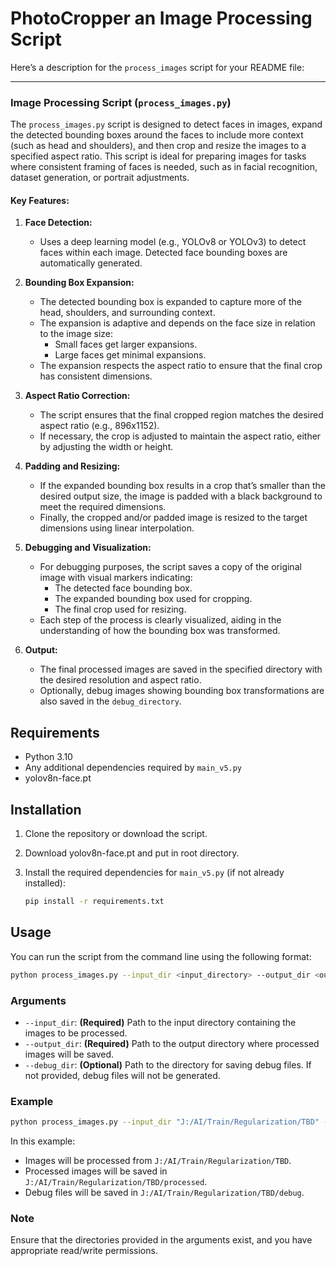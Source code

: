 # PhotoCropper an Image Processing Script

Here’s a description for the `process_images` script for your README file:

---

### Image Processing Script (`process_images.py`)

The `process_images.py` script is designed to detect faces in images, expand the detected bounding boxes around the
faces to include more context (such as head and shoulders), and then crop and resize the images to a specified aspect
ratio. This script is ideal for preparing images for tasks where consistent framing of faces is needed, such as in
facial recognition, dataset generation, or portrait adjustments.

#### Key Features:

1. **Face Detection:**
    - Uses a deep learning model (e.g., YOLOv8 or YOLOv3) to detect faces within each image. Detected face bounding
      boxes are automatically generated.

2. **Bounding Box Expansion:**
    - The detected bounding box is expanded to capture more of the head, shoulders, and surrounding context.
    - The expansion is adaptive and depends on the face size in relation to the image size:
        - Small faces get larger expansions.
        - Large faces get minimal expansions.
    - The expansion respects the aspect ratio to ensure that the final crop has consistent dimensions.

3. **Aspect Ratio Correction:**
    - The script ensures that the final cropped region matches the desired aspect ratio (e.g., 896x1152).
    - If necessary, the crop is adjusted to maintain the aspect ratio, either by adjusting the width or height.

4. **Padding and Resizing:**
    - If the expanded bounding box results in a crop that’s smaller than the desired output size, the image is padded
      with a black background to meet the required dimensions.
    - Finally, the cropped and/or padded image is resized to the target dimensions using linear interpolation.

5. **Debugging and Visualization:**
    - For debugging purposes, the script saves a copy of the original image with visual markers indicating:
        - The detected face bounding box.
        - The expanded bounding box used for cropping.
        - The final crop used for resizing.
    - Each step of the process is clearly visualized, aiding in the understanding of how the bounding box was
      transformed.

6. **Output:**
    - The final processed images are saved in the specified directory with the desired resolution and aspect ratio.
    - Optionally, debug images showing bounding box transformations are also saved in the `debug_directory`.

## Requirements

- Python 3.10
- Any additional dependencies required by `main_v5.py`
- yolov8n-face.pt

## Installation

1. Clone the repository or download the script.
2. Download yolov8n-face.pt and put in root directory.
3. Install the required dependencies for `main_v5.py` (if not already installed):

   ```bash
   pip install -r requirements.txt
   ```

## Usage

You can run the script from the command line using the following format:

```bash
python process_images.py --input_dir <input_directory> --output_dir <output_directory> [--debug_dir <debug_directory>]
```

### Arguments

- `--input_dir`: **(Required)** Path to the input directory containing the images to be processed.
- `--output_dir`: **(Required)** Path to the output directory where processed images will be saved.
- `--debug_dir`: **(Optional)** Path to the directory for saving debug files. If not provided, debug files will not be
  generated.

### Example

```bash
python process_images.py --input_dir "J:/AI/Train/Regularization/TBD" --output_dir "J:/AI/Train/Regularization/TBD/processed" --debug_dir "J:/AI/Train/Regularization/TBD/debug"
```

In this example:

- Images will be processed from `J:/AI/Train/Regularization/TBD`.
- Processed images will be saved in `J:/AI/Train/Regularization/TBD/processed`.
- Debug files will be saved in `J:/AI/Train/Regularization/TBD/debug`.

### Note

Ensure that the directories provided in the arguments exist, and you have appropriate read/write permissions.
